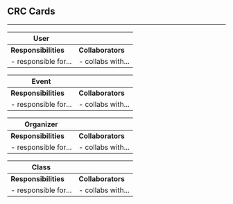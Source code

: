 ## CRC Cards
----------

| User                  |                   | 
|-----------------------|-------------------|
| **Responsibilities**  | **Collaborators** |
| - responsible for...  | - collabs with... | 

| Event                 |                   |
|-----------------------|-------------------|
| **Responsibilities**  | **Collaborators** |
| - responsible for...  | - collabs with... |

| Organizer             |                   |
|-----------------------|-------------------|
| **Responsibilities**  | **Collaborators** |
| - responsible for...  | - collabs with... |

| Class             |                   |
|-----------------------|-------------------|
| **Responsibilities**  | **Collaborators** |
| - responsible for...  | - collabs with... |

